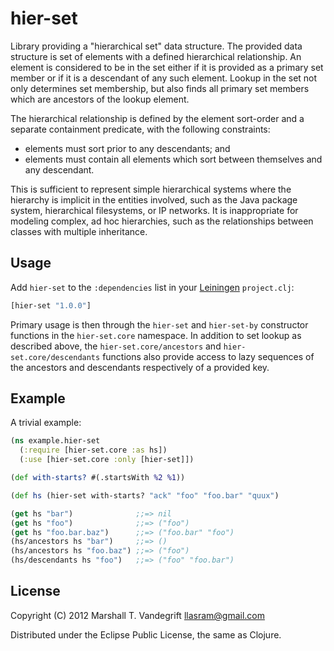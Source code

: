 # hier-set

Library providing a "hierarchical set" data structure.  The provided data
structure is set of elements with a defined hierarchical relationship.  An
element is considered to be in the set either if it is provided as a primary
set member or if it is a descendant of any such element.  Lookup in the set not
only determines set membership, but also finds all primary set members which
are ancestors of the lookup element.

The hierarchical relationship is defined by the element sort-order and a
separate containment predicate, with the following constraints:

* elements must sort prior to any descendants; and
* elements must contain all elements which sort between themselves and any
  descendant.

This is sufficient to represent simple hierarchical systems where the hierarchy
is implicit in the entities involved, such as the Java package system,
hierarchical filesystems, or IP networks.  It is inappropriate for modeling
complex, ad hoc hierarchies, such as the relationships between classes with
multiple inheritance.

## Usage

Add `hier-set` to the `:dependencies` list in your
[Leiningen](https://github.com/technomancy/leiningen) `project.clj`:

```clj
[hier-set "1.0.0"]
```

Primary usage is then through the `hier-set` and `hier-set-by` constructor
functions in the `hier-set.core` namespace.  In addition to set lookup as
described above, the `hier-set.core/ancestors` and `hier-set.core/descendants`
functions also provide access to lazy sequences of the ancestors and
descendants respectively of a provided key.

## Example

A trivial example:

```clj
(ns example.hier-set
  (:require [hier-set.core :as hs])
  (:use [hier-set.core :only [hier-set]])

(def with-starts? #(.startsWith %2 %1))

(def hs (hier-set with-starts? "ack" "foo" "foo.bar" "quux")

(get hs "bar")              ;;=> nil
(get hs "foo")              ;;=> ("foo")
(get hs "foo.bar.baz")      ;;=> ("foo.bar" "foo")
(hs/ancestors hs "bar")     ;;=> ()
(hs/ancestors hs "foo.baz") ;;=> ("foo")
(hs/descendants hs "foo")   ;;=> ("foo" "foo.bar")
```

## License

Copyright (C) 2012 Marshall T. Vandegrift <llasram@gmail.com>

Distributed under the Eclipse Public License, the same as Clojure.
